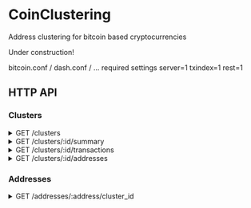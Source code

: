 # CoinClustering
Address clustering for bitcoin based cryptocurrencies

Under construction!

bitcoin.conf / dash.conf / ... required settings
server=1
txindex=1
rest=1

## HTTP API

### Clusters
<details>
 <summary>GET /clusters</summary>

# Query parameters
* after (optional)
* limit (optional)
# Example
## Request
`/clusters?limit=5`
## Response
``` json
[
  {
    "clusterId": 34737550,
    "balance": 116069306126068
  },
  {
    "clusterId": 3406070,
    "balance": 99398189164815
  },
  {
    "clusterId": 15450407,
    "balance": 89713539855629
  },
  {
    "clusterId": 15419485,
    "balance": 89707097731123
  },
  {
    "clusterId": 15449624,
    "balance": 89552106923194
  }
]
```
</details>
<details>
 <summary>GET /clusters/:id/summary</summary>

# Example
## Request
`/clusters/867498/summary`
## Response
``` json
{
  "balance": 0,
  "firstTransaction": {
    "txid": "31f3710a0a6fede8d198fd1da26124dcc55d3bb4afad818050aa2413dc210564",
    "height": 313604,
    "n": 1
  },
  "lastTransaction": {
    "txid": "2608555083f4e2b46189f395fee7c4e44fe462f3da0faa07e3ad3af10ebc98d7",
    "height": 313652,
    "n": 1
  },
  "addressCount": 3
}
```
</details>
<details>
 <summary>GET /clusters/:id/transactions</summary>

# Query parameters
* after (optional)
* limit (optional)
# Example
## Request
`/clusters/867498/transactions`
## Response
``` json
[
  {
    "txid": "31f3710a0a6fede8d198fd1da26124dcc55d3bb4afad818050aa2413dc210564",
    "height": 313604,
    "n": 1
  },
  {
    "txid": "9d05dc6580b7336a01ba83ee8adbfb214950dc42252ae4fdca45424cbc7519e2",
    "height": 313613,
    "n": 1
  },
  {
    "txid": "d0414c14591e307157b72a7091dd46be4763d1ad3d2edcb00547f43b5fe6b4b8",
    "height": 313626,
    "n": 1
  },
  {
    "txid": "2608555083f4e2b46189f395fee7c4e44fe462f3da0faa07e3ad3af10ebc98d7",
    "height": 313652,
    "n": 1
  }
]
```
</details>
<details>
 <summary>GET /clusters/:id/addresses</summary>

# Query parameters
* after (optional)
* limit (optional)
# Example
## Request
`/clusters/867498/addresses`
## Response
``` json
[
  {
    "addressIndex": 0,
    "address": "Lg1a7xRpiyMVAKvhLCrh78TEg1SLrVt2Eg"
  },
  {
    "addressIndex": 1,
    "address": "LZvdRoB5LWPdodp8qsWLudgYZ4cFQ9syCx"
  },
  {
    "addressIndex": 2,
    "address": "LXQUw5bQvuGFjf9uMR3dey8zLK8v2NkW8N"
  }  
]
```
</details>

### Addresses
<details>
 <summary>GET /addresses/:address/cluster_id</summary>

`/addresses/Lg1a7xRpiyMVAKvhLCrh78TEg1SLrVt2Eg/cluster_id`
``` json
867498
```
</details>